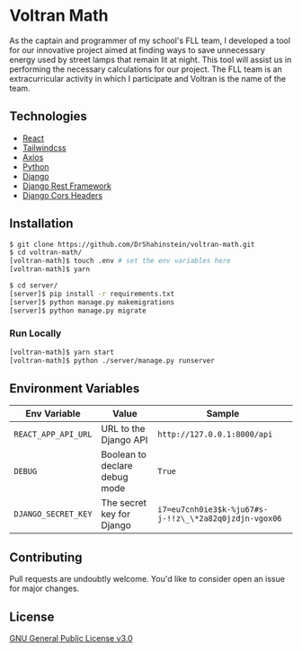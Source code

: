 # Voltran Math

As the captain and programmer of my school's FLL team, I developed a tool for our innovative project aimed at finding ways to save unnecessary energy used by street lamps that remain lit at night. This tool will assist us in performing the necessary calculations for our project. The FLL team is an extracurricular activity in which I participate and Voltran is the name of the team.

## Technologies

- [React](https://reactjs.org/)
- [Tailwindcss](https://tailwindcss.com/)
- [Axios](https://axios-http.com/docs/intro)
- [Python](https://www.python.org/)
- [Django](https://www.djangoproject.com/)
- [Django Rest Framework](https://www.django-rest-framework.org/)
- [Django Cors Headers](https://pypi.org/project/django-cors-headers/)

## Installation

```bash
$ git clone https://github.com/DrShahinstein/voltran-math.git
$ cd voltran-math/
[voltran-math]$ touch .env # set the env variables here
[voltran-math]$ yarn

$ cd server/
[server]$ pip install -r requirements.txt
[server]$ python manage.py makemigrations
[server]$ python manage.py migrate
```

### Run Locally

```bash
[voltran-math]$ yarn start
[voltran-math]$ python ./server/manage.py runserver
```

## Environment Variables

| Env Variable        | Value                         | Sample                                                |
| ------------------- | ----------------------------- | ----------------------------------------------------- |
| `REACT_APP_API_URL` | URL to the Django API         | `http://127.0.0.1:8000/api`                           |
| `DEBUG`             | Boolean to declare debug mode | `True`                                                |
| `DJANGO_SECRET_KEY` | The secret key for Django     | `i7=eu7cnh0ie3$k-%ju67#s-j-!!z\_\*2a82q0jzdjn-vgox06` |

## Contributing

Pull requests are undoubtly welcome. You'd like to consider open an issue for major changes.

## License

[GNU General Public License v3.0](https://choosealicense.com/licenses/gpl-3.0/)
